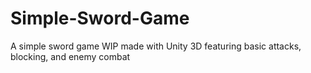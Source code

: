 # Simple-Sword-Game
A simple sword game WIP made with Unity 3D featuring basic attacks, blocking, and enemy combat

